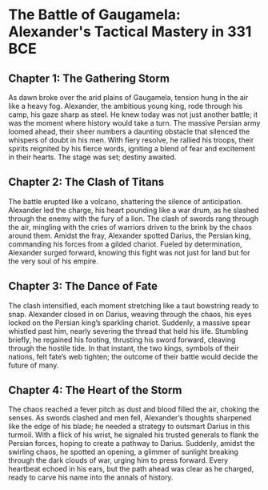 
# The Battle of Gaugamela: Alexander's Tactical Mastery in 331 BCE
## Chapter 1: The Gathering Storm  

As dawn broke over the arid plains of Gaugamela, tension hung in the air like a heavy fog. Alexander, the ambitious young king, rode through his camp, his gaze sharp as steel. He knew today was not just another battle; it was the moment where history would take a turn. The massive Persian army loomed ahead, their sheer numbers a daunting obstacle that silenced the whispers of doubt in his men. With fiery resolve, he rallied his troops, their spirits reignited by his fierce words, igniting a blend of fear and excitement in their hearts. The stage was set; destiny awaited.
## Chapter 2: The Clash of Titans  

The battle erupted like a volcano, shattering the silence of anticipation. Alexander led the charge, his heart pounding like a war drum, as he slashed through the enemy with the fury of a lion. The clash of swords rang through the air, mingling with the cries of warriors driven to the brink by the chaos around them. Amidst the fray, Alexander spotted Darius, the Persian king, commanding his forces from a gilded chariot. Fueled by determination, Alexander surged forward, knowing this fight was not just for land but for the very soul of his empire.
## Chapter 3: The Dance of Fate  

The clash intensified, each moment stretching like a taut bowstring ready to snap. Alexander closed in on Darius, weaving through the chaos, his eyes locked on the Persian king’s sparkling chariot. Suddenly, a massive spear whistled past him, nearly severing the thread that held his life. Stumbling briefly, he regained his footing, thrusting his sword forward, cleaving through the hostile tide. In that instant, the two kings, symbols of their nations, felt fate’s web tighten; the outcome of their battle would decide the future of many.
## Chapter 4: The Heart of the Storm  

The chaos reached a fever pitch as dust and blood filled the air, choking the senses. As swords clashed and men fell, Alexander’s thoughts sharpened like the edge of his blade; he needed a strategy to outsmart Darius in this turmoil. With a flick of his wrist, he signaled his trusted generals to flank the Persian forces, hoping to create a pathway to Darius. Suddenly, amidst the swirling chaos, he spotted an opening, a glimmer of sunlight breaking through the dark clouds of war, urging him to press forward. Every heartbeat echoed in his ears, but the path ahead was clear as he charged, ready to carve his name into the annals of history.
